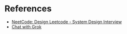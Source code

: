 # References

- [NeetCode: Design Leetcode - System Design Interview](https://www.youtube.com/watch?v=NPg2iRtCr-I&ab_channel=NeetCodeIO)
- [Chat with Grok](https://x.com/i/grok?conversation=1945014551134789933)
